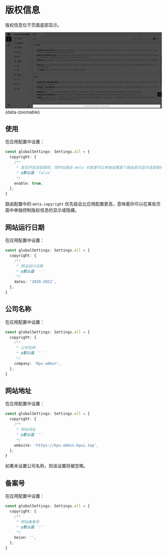 # 版权信息

版权信息位于页面底部显示。

![](/copyright.png){data-zoomable}

## 使用

在应用配置中设置：

```ts {2-8}
const globalSettings: Settings.all = {
  copyright: {
    /**
     * 是否开启底部版权，同时在路由 meta 对象里可以单独设置某个路由是否显示底部版权信息
     * @默认值 `false`
     */
    enable: true,
  },
}
```

路由配置中的 `meta.copyright` 优先级会比应用配置更高，意味着你可以在某些页面中单独控制版权信息的显示或隐藏。

## 网站运行日期

在应用配置中设置：

```ts {2-8}
const globalSettings: Settings.all = {
  copyright: {
    /**
     * 网站运行日期
     * @默认值 `''`
     */
    dates: '2020-2022',
  },
}
```

## 公司名称

在应用配置中设置：

```ts {2-8}
const globalSettings: Settings.all = {
  copyright: {
    /**
     * 公司名称
     * @默认值 `''`
     */
    company: 'Kpu-admin',
  },
}
```

## 网站地址

在应用配置中设置：

```ts {2-8}
const globalSettings: Settings.all = {
  copyright: {
    /**
     * 网站地址
     * @默认值 `''`
     */
    website: 'https://kpu-admin.kpui.top',
  },
}
```

如果未设置公司名称，则该设置将被忽略。

## 备案号

在应用配置中设置：

```ts {2-8}
const globalSettings: Settings.all = {
  copyright: {
    /**
     * 网站备案号
     * @默认值 `''`
     */
    beian: '',
  },
}
```
